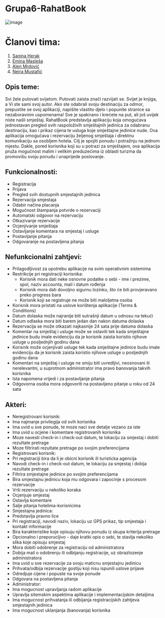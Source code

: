# Grupa6-RahatBook

![image](https://user-images.githubusercontent.com/80125386/111361705-44a3de00-868e-11eb-80aa-d470279da3b6.png)

# Članovi tima:
1. [Sanina Herak](https://github.com/sherak1)
2. [Emina Masleša](https://github.com/emaslesa1)
3. [Alen Mrdović](https://github.com/amrdovic1)
4. [Nejra Mustafić](https://github.com/nmustafic1)

## Opis teme:
Svi žele putovati svijetom. Putovati zaista znači razvijati se. Svijet je knjiga, a Vi ste sami svoj autor. Ako ste odabrali svoju destinaciju za odmor, prepustite se ovoj aplikaciji, napišite vlastito djelo i popunite stranice sa nezaboravnim uspomenama! Sve je spakirano i krećete na put, ali još uvijek niste našli smještaj. 
RahatBook predstavlja aplikaciju koja omogućava jednostavan pregled svih raspoloživih smještajnih jedinica za odabranu destinaciju, kao i prikaz cijena te usluga koje smještajne jedinice nude. Ova aplikacija omogućava i rezervaciju željenog smještaja i direktnu komunikaciju sa osobljem hotela. Cilj je spojiti ponudu i potražnju na jednom mjestu. Dakle, pored korisnika koji su u potrazi za smještajem, ova aplikacija pruža mogućnost malim i velikim preduzećima iz oblasti turizma da promovišu svoju ponudu i unaprijede poslovanje.

## Funkcionalnosti:
* Registracija 
* Prijava
* Pregled svih dostupnih smjestajnih jedinica
* Rezervacija smjestaja
* Odabir načina placanja
* Mogućnost štampanja potvrde o rezervaciji
* Automatski odgovor na rezervaciju
* Otkazivanje rezervacije
* Ocjenjivanje smještaja
* Ostavljanje komentara na smjestaj i usluge
* Postavljanje pitanja
* Odgovaranje na postavljena pitanja

## Nefunkcionalni zahtjevi:
* Prilagodljivost za upotrebu aplikacije na svim operativnim sistemima
* Restrikcije pri registraciji korisnika:
  * Korisnik mora dati neke osnovne podatke o sebi - ime i prezime, spol, naziv accounta, mail i datum rođenja
  * Korisnik mora dati dovoljno sigurnu lozinku, što će biti provjeravano preko progress bara
  * Korisnik koji se registruje ne može biti maloljetna osoba
* Korisnik mora pristati na uslove korištenja aplikacije (Terms & Conditions)
* Datum dolaska može najranije biti sutrašnji datum u odnosu na tekući
* Datum odlaska mora biti barem jedan dan nakon datuma dolaska
* Rezervacija se može otkazati najkasnije 24 sata prije datuma dolaska
* Komentar na smještaj i usluge može se ostaviti tek kada smještajne jedinice budu imale evidenciju da je korisnik zaista koristio njihove usluge u posljednjih godinu dana
* Korisnik može ocjenjivati usluge tek kada smještajne jedinice budu imale evidenciju da je korisnik zaista koristio njihove usluge u posljednjih godinu dana
* Komentari na smještaj i usluge ne smiju biti uvredljivi, neosnovani ili nerelevantni, u suprotnom administrator ima pravo banovanja takvih korisnika
* Ista napomena vrijedi i za postavljanje pitanja
* Odgovorna osoba mora odgovoriti na postavljeno pitanje u roku od 24 sata 

## Akteri:
* Neregistrovani korisnik:
 * Ima najmanje privilegija od svih korisnika
 * Ima uvid u sve ponude, te moze naci sve detalje vezano za iste
 * Ima uvid u ocjene i komentare registrovanih korisnika
 * Moze navesti check-in i check-out datum, te lokaciju za smjestaj i dobiti rezultate pretrage
 * Moze filtrirati rezultate pretrage po svojim preferencijama
* Registrovani korisnik:
 * Pri registraciji bira da li je obicni korisnik ili turisticka agencija
 * Navodi check-in i check-out datum, te lokaciju za smjestaj i dobija rezultate pretrage
 * Filtrira smjestajne jedinice po svojim preferencijama
 * Bira smjestajnu jedinicu koja mu odgovara i zapocinje s procesom rezervacije
 * Vrši rezervaciju u nekoliko koraka
 * Ocjenjuje smjestaj
 * Ostavlja komentare
 * Salje pitanja hotelima-korisnicima
* Smjestajna jedinica:
 * Predstavlja pravno lice
 * Pri registraciji, navodi naziv, lokaciju uz GPS prikaz, tip smjestaja i kontakt informacije
 * Bira karakteristike koje opisuju njihovu ponudu iz skupa kriterija pretrage
 * Opcionalno i preporucljivo - daje kratki opis o sebi, te stavlja nekoliko slika koje opisuju smjestaj
 * Mora dobiti odobrenje za registraciju od administratora
 * Dobija mail o odobrenju ili odbijanju registracije, uz obrazlozenje administratora
 * Ima uvid u sve rezervacije za svoju maticnu smjestajnu jedinicu
 * Prihvata/odbija rezervacije gostiju koji nisu ispunili uslove prijave
 * Odredjuje cijene i popuste na svoje ponude
 * Odgovara na postavljena pitanja
* Administrator:
 * Ima mogucnost upravljanja radom aplikacije
 * Upravlja sitemskim aspektima aplikacije i implementacijskim detaljima
 * Ima mogucnost prihvatanja ili odbijanja registracijskih zahtjeva smjestajnih jedinica
 * Ima mogucnost uklanjanja (banovanja) korisnika
